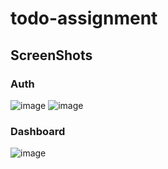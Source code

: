 # todo-assignment

## ScreenShots
### Auth
![image](https://github.com/mukulrajpoot262610/todo-assignment/assets/73209159/03bfa59c-baed-4ca3-b05b-ce763dc38da7)
![image](https://github.com/mukulrajpoot262610/todo-assignment/assets/73209159/65fed188-7cc0-4a8f-b6c9-5c474197055a)

### Dashboard
![image](https://github.com/mukulrajpoot262610/todo-assignment/assets/73209159/73079947-4a4b-4213-90ba-18f3f569644b)


